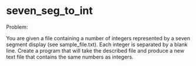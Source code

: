 # seven_seg_to_int

Problem:

You are given a file containing a number of integers represented by a seven
segment display (see sample_file.txt).  Each integer is separated by a blank
line.  Create a program that will take the described file and produce a new
text file that contains the same numbers as integers.

